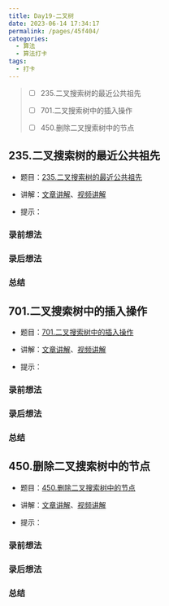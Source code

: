 ```yaml
---
title: Day19-二叉树
date: 2023-06-14 17:34:17
permalink: /pages/45f404/
categories:
  - 算法
  - 算法打卡
tags:
  - 打卡
---
```


>  - [ ] 235.二叉搜索树的最近公共祖先
>
>  - [ ] 701.二叉搜索树中的插入操作
>
>  - [ ] 450.删除二叉搜索树中的节点

<!-- more -->

## 235.二叉搜索树的最近公共祖先

+ 题目：[235.二叉搜索树的最近公共祖先]()

+ 讲解：[文章讲解]()、[视频讲解]()

+ 提示：



### 录前想法

### 录后想法

### 总结



## 701.二叉搜索树中的插入操作

+ 题目：[701.二叉搜索树中的插入操作]()

+ 讲解：[文章讲解]()、[视频讲解]()

+ 提示：



### 录前想法

### 录后想法

### 总结



## 450.删除二叉搜索树中的节点

+ 题目：[450.删除二叉搜索树中的节点]()

+ 讲解：[文章讲解]()、[视频讲解]()

+ 提示：



### 录前想法

### 录后想法

### 总结